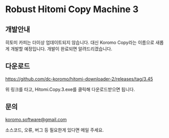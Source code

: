 # Robust Hitomi Copy Machine 3

## 개발안내

히토미 카피는 더이상 업데이트되지 않습니다. 대신 Koromo Copy라는 이름으로 새롭게 개발할 예정입니다. 개발이 완료되면 알려드리겠습니다.

## 다운로드

https://github.com/dc-koromo/hitomi-downloader-2/releases/tag/3.45

위 링크를 타고, Hitomi.Copy.3.exe를 클릭해 다운로드받으면 됩니다.

## 문의

koromo.software@gmail.com

소스코드, 오류, 버그 등 필요한게 있다면 메일 주세요.
